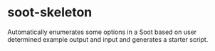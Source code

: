 # soot-skeleton
Automatically enumerates some options in a Soot based on user determined example output and input and generates a starter script.
